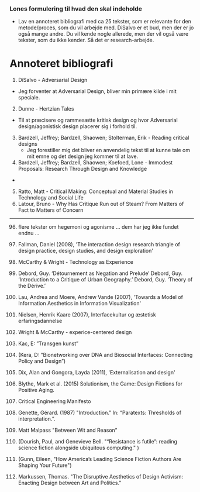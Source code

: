 ### Lones formulering til hvad den skal indeholde
  + Lav en annoteret bibliografi med ca 25 tekster, som er relevante for den metode/proces, som du vil arbejde med. DiSalvo er et bud, men der er jo også mange andre. Du vil kende nogle allerede, men der vil også være tekster, som du ikke kender. Så det er research-arbejde.

# Annoteret bibliografi
1. DiSalvo - Adversarial Design
  * Jeg forventer at Adversarial Design, bliver min primære kilde i mit speciale.
2. Dunne - Hertzian Tales
  * Til at præcisere og rammesætte kritisk design og hvor Adversarial design/agonistisk design placerer sig i forhold til.
3. Bardzell, Jeffrey; Bardzell, Shaowen; Stolterman, Erik - Reading critical designs
   * Jeg forestiller mig det bliver en anvendelig tekst til at kunne tale om mit emne og det design jeg kommer til at lave.
4. Bardzell, Jeffrey; Bardzell, Shaowen; Koefoed, Lone - Immodest Proposals: Research Through Design and Knowledge
 *
5. Ratto, Matt - Critical Making: Conceptual and Material Studies in Technology and Social Life
6. Latour, Bruno - Why Has Critique Run out of Steam? From Matters of Fact to Matters of Concern


_____

96. flere tekster om hegemoni og agonisme ... dem har jeg ikke fundet endnu ... 
97. Fallman, Daniel (2008), 'The interaction design research triangle of design practice, design studies, and design exploration'
98. McCarthy & Wright - Technology as Experience

99. Debord, Guy. ‘Détournement as Negation and Prelude’
Debord, Guy. ‘Introduction to a Critique of Urban Geography.’
Debord, Guy. ‘Theory of the Dérive.’
100. Lau, Andrea and Moere, Andrew Vande (2007), 'Towards a Model of Information Aesthetics in Information Visualization'
101. Nielsen, Henrik Kaare (2007), Interfacekultur og æstetisk erfaringsdannelse
102. Wright & McCarthy - experice-centered design
103. Kac, E: ”Transgen kunst”
104. (Kera, D: ”Bionetworking over DNA and Biosocial Interfaces: Connecting Policy and Design”)
105. Dix, Alan and Gongora, Layda (2011), 'Externalisation and design'
106. Blythe, Mark et al. (2015) Solutionism, the Game: Design Fictions for Positive Aging.
107. Critical Engineering Manifesto
108. Genette, Gérard. (1987) "Introduction." In: “Paratexts: Thresholds of interpretation.”.
109. Matt Malpass "Between Wit and Reason”
110. (Dourish, Paul, and Genevieve Bell. "“Resistance is futile”: reading science fiction alongside ubiquitous computing." )
111. (Gunn, Eileen, "How America’s Leading Science Fiction Authors Are Shaping Your Future")
112. Markussen, Thomas. "The Disruptive Aesthetics of Design Activism: Enacting Design between Art and Politics."
